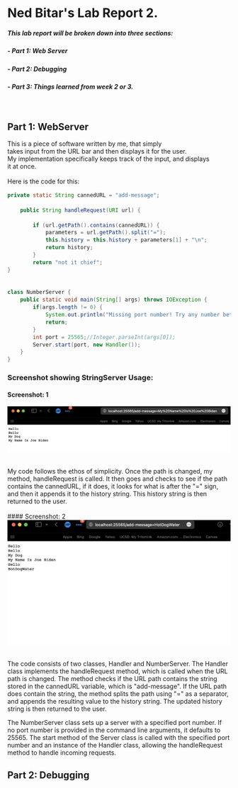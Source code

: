# Ned Bitar's Lab Report 2.
##### This lab report will be broken down into three sections:

##### - Part 1: Web Server

##### - Part 2: Debugging

##### - Part 3: Things learned from week 2 or 3.
<br>

## Part 1: WebServer
This is a piece of software written by me, that simply<br>
takes input from the URL bar and then displays it for the user.<br>
My implementation specifically keeps track of the input, and displays <br>
it at once.
<br><br>
Here is the code for this:
<br>
```java
private static String cannedURL = "add-message";

    public String handleRequest(URI url) {
        
        if (url.getPath().contains(cannedURL)) {
            parameters = url.getPath().split("=");
            this.history = this.history + parameters[1] + "\n";
            return history;
        }
        return "not it chief";
}


class NumberServer {
    public static void main(String[] args) throws IOException {
        if(args.length != 0) {
            System.out.println("Missing port number! Try any number between 1024 to 49151");
            return;
        }
        int port = 25565;//Integer.parseInt(args[0]);
        Server.start(port, new Handler());
    }
}
```
### Screenshot showing StringServer Usage:
#### Screenshot: 1
![image](1photo/joeB.png)
<br><br>

My code follows the ethos of simplicity. Once the path is changed, my method, handleRequest is called.
It then goes and checks to see if the path contains the cannedURL, if it does, it looks for what is 
after the "=" sign, and then it appends it to the history string. This history string is then returned
to the user.
<br><br>#### Screenshot: 2
![image](1photo/hotdogw.png)
<br><br>

The code consists of two classes, Handler and NumberServer. The Handler class implements the handleRequest method, which is called when the URL path is changed. The method checks if the URL path contains the string stored in the cannedURL variable, which is "add-message". If the URL path does contain the string, the method splits the path using "=" as a separator, and appends the resulting value to the history string. The updated history string is then returned to the user.

The NumberServer class sets up a server with a specified port number. If no port number is provided in the command line arguments, it defaults to 25565. The start method of the Server class is called with the specified port number and an instance of the Handler class, allowing the handleRequest method to handle incoming requests.
## Part 2: Debugging
